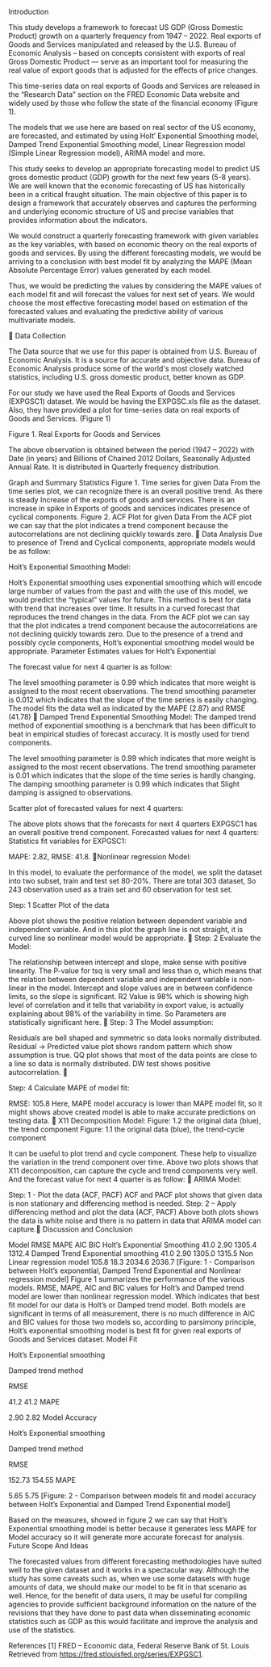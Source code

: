 Introduction
 
This study develops a framework to forecast US GDP (Gross Domestic Product) growth on a quarterly frequency from 1947 – 2022. Real exports of Goods and Services manipulated and released by the U.S. Bureau of Economic Analysis – based on concepts consistent with exports of real Gross Domestic Product — serve as an important tool for measuring the real value of export goods that is adjusted for the effects of price changes.
 
 
This time-series data on real exports of Goods and Services are released in the “Research Data” section on the FRED Economic Data website and widely used by those who follow the state of the financial economy (Figure 1).
 
 
The models that we use here are based on real sector of the US economy, are forecasted, and estimated by using Holt’ Exponential Smoothing model, Damped Trend Exponential Smoothing model, Linear Regression model (Simple Linear Regression model), ARIMA model and more.
 
 
This study seeks to develop an appropriate forecasting model to predict US gross domestic product (GDP) growth for the next few years (5-8 years). We are well known that the economic forecasting of US has historically been in a critical fraught situation. The main objective of this paper is to design a framework that accurately observes and captures the performing and underlying economic structure of US and precise variables that provides information about the indicators.
 
 
We would construct a quarterly forecasting framework with given variables as the key variables, with based on economic theory on the real exports of goods and services. By using the different forecasting models, we would be arriving to a conclusion with best model fit by analyzing the MAPE (Mean Absolute Percentage Error) values generated by each model.
 
Thus, we would be predicting the values by considering the MAPE values of each model fit and will forecast the values for next set of years. We would choose the most effective forecasting model based on estimation of the forecasted values and evaluating the predictive ability of various multivariate models.
 

Data Collection
 
The Data source that we use for this paper is obtained from U.S. Bureau of Economic Analysis. It is a source for accurate and objective data. Bureau of Economic Analysis produce some of the world's most closely watched statistics, including U.S. gross domestic product, better known as GDP.
 
For our study we have used the Real Exports of Goods and Services (EXPGSC1) dataset. We would be having the EXPGSC.xls file as the dataset. Also, they have provided a plot for time-series data on real exports of Goods and Services. (Figure 1)
 
Figure 1. Real Exports for Goods and Services

 
The above observation is obtained between the period (1947 – 2022) with Date (in years) and Billions of Chained 2012 Dollars, Seasonally Adjusted Annual Rate. It is distributed in Quarterly frequency distribution.
 
 
Graph and Summary Statistics
Figure 1. Time series for given Data
From the time series plot, we can recognize there is an overall positive trend. As there is steady Increase of the exports of goods and services. There is an increase in spike in Exports of goods and services indicates presence of cyclical components.
Figure 2. ACF Plot for given Data
From the ACF plot we can say that the plot indicates a trend component because the autocorrelations are not declining quickly towards zero. 
Data Analysis
Due to presence of Trend and Cyclical components, appropriate models would be as follow:
 
Holt’s Exponential Smoothing Model:
 
Holt’s Exponential smoothing uses exponential smoothing which will encode large number of values from the past and with the use of this model, we would predict the “typical” values for future. This method is best for data with trend that increases over time. It results in a curved forecast that reproduces the trend changes in the data.
From the ACF plot we can say that the plot indicates a trend component because the autocorrelations are not declining quickly towards zero.
Due to the presence of a trend and possibly cycle components, Holt’s exponential smoothing model would be appropriate.
Parameter Estimates values for Holt’s Exponential

The forecast value for next 4 quarter is as follow:
 

The level smoothing parameter is 0.99 which indicates that more weight is assigned to the most recent observations. The trend smoothing parameter is 0.012 which indicates that the slope of the time series is easily changing. The model fits the data well as indicated by the MAPE (2.87) and RMSE (41.78)

Damped Trend Exponential Smoothing Model:
The damped trend method of exponential smoothing is a benchmark that has been difficult to beat in empirical studies of forecast accuracy. It is mostly used for trend components.

The level smoothing parameter is 0.99 which indicates that more weight is assigned to the most recent observations. The trend smoothing parameter is 0.01 which indicates that the slope of the time series is hardly changing. The damping smoothing parameter is 0.99 which indicates that Slight damping is assigned to observations.
 
 
 
Scatter plot of forecasted values for next 4 quarters: 

The above plots shows that the forecasts for next 4 quarters EXPGSC1 has an overall positive trend component.
Forecasted values for next 4 quarters:
Statistics fit variables for EXPGSC1:

MAPE: 2.82, RMSE: 41.8.
Nonlinear regression Model:
 
In this model, to evaluate the performance of the model, we split the dataset into two subset, train and test set 80-20%. There are total 303 dataset, So 243 observation used as a train set and 60 observation for test set.
 
Step: 1 Scatter Plot of the data
 
Above plot shows the positive relation between dependent variable and independent variable. And in this plot the graph line is not straight, it is curved line so nonlinear model would be appropriate.

Step: 2 Evaluate the Model:
 

 
The relationship between intercept and slope, make sense with positive linearity. The P-value for tsq is very small and less than α, which means that the relation between dependent variable and independent variable is non-linear in the model. Intercept and slope values are in between confidence limits, so the slope is significant. R2 Value is 98% which is showing high level of correlation and it tells that variability in export value, is actually explaining about 98% of the variability in time. So Parameters are statistically significant here.

Step: 3 The Model assumption:
 
 
 
 
 
 
 
 
 
Residuals are bell shaped and symmetric so data looks normally distributed. Residual -> Predicted value plot shows random pattern which show assumption is true. QQ plot shows that most of the data points are close to a line so data is normally distributed. DW test shows positive autocorrelation.

 
Step: 4 Calculate MAPE of model fit:

RMSE: 105.8
Here, MAPE model accuracy is lower than MAPE model fit, so it might shows above created model is able to make accurate predictions on testing data.

X11 Decomposition Model:
Figure: 1.2 the original data (blue), the trend component
Figure: 1.1 the original data (blue), the trend-cycle component
 
 
 
It can be useful to plot trend and cycle component. These help to visualize the variation in the trend component over time. Above two plots shows that X11 decomposition, can capture the cycle and trend components very well. And the forecast value for next 4 quarter is as follow:

ARIMA Model:
 
Step: 1 - Plot the data (ACF, PACF)
ACF and PACF plot shows that given data is non stationary and differencing method is needed.
Step: 2 – Apply differencing method and plot the data (ACF, PACF)
Above both plots shows the data is white noise and there is no pattern in data that ARIMA model can capture.
Discussion and Conclusion
 
Model
RMSE
MAPE
AIC
BIC
Holt’s Exponential Smoothing
41.0
2.90
1305.4
1312.4
Damped Trend Exponential smoothing
41.0
2.90
1305.0
1315.5
Non Linear regression model
105.8
18.3
2034.6
2036.7
[Figure: 1 - Comparison between Holt’s exponential, Damped Trend Exponential and Nonlinear regression model]
Figure 1 summarizes the performance of the various models. RMSE, MAPE, AIC and BIC values for Holt’s and Damped trend model are lower than nonlinear regression model. Which indicates that best fit model for our data is Holt’s or Damped trend model. Both models are significant in terms of all measurement, there is no much difference in AIC and BIC values for those two models so, according to parsimony principle, Holt’s exponential smoothing model is best fit for given real exports of Goods and Services dataset.
Model Fit
 
 
Holt’s Exponential smoothing
 
Damped trend method
 
RMSE
 
41.2
41.2
MAPE
 
2.90
2.82
Model Accuracy
 
Holt’s Exponential smoothing
 
Damped trend method
 
RMSE
 
152.73
154.55
MAPE
 
5.65
5.75
[Figure: 2 - Comparison between models fit and model accuracy between Holt’s Exponential and Damped Trend Exponential model]
 
 
Based on the measures, showed in figure 2 we can say that Holt’s Exponential smoothing model is better because it generates less MAPE for Model accuracy so it will generate more accurate forecast for analysis.
Future Scope And Ideas
 
The forecasted values from different forecasting methodologies have suited well to the given dataset and it works in a spectacular way. Although the study has some caveats such as, when we use some datasets with huge amounts of data, we should make our model to be fit in that scenario as well. Hence, for the benefit of data users, it may be useful for compiling agencies to provide sufficient background information on the nature of the revisions that they have done to past data when disseminating economic statistics such as GDP as this would facilitate and improve the analysis and use of the statistics.
 
 
 
References
[1] FRED – Economic data, Federal Reserve Bank of St. Louis Retrieved from https://fred.stlouisfed.org/series/EXPGSC1.
